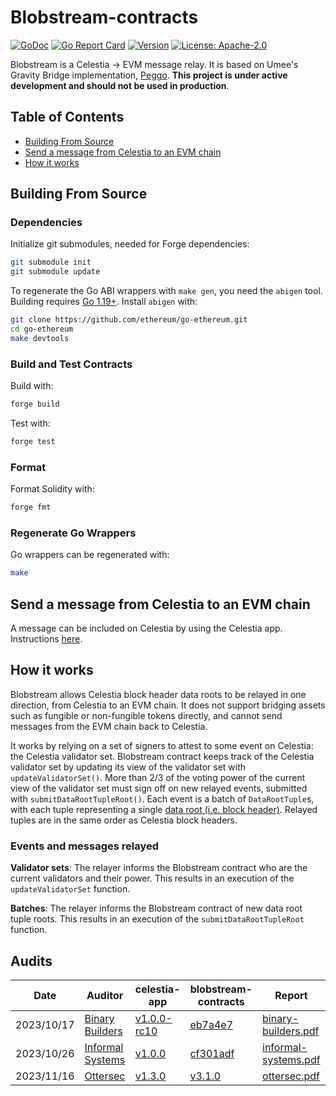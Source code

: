 # Blobstream-contracts

<!-- markdownlint-disable MD013 MD041 -->

[![GoDoc](https://img.shields.io/badge/godoc-reference-blue?style=flat-square&logo=go)](https://godoc.org/github.com/celestiaorg/blobstream-contracts)
[![Go Report Card](https://goreportcard.com/badge/github.com/celestiaorg/blobstream-contracts?style=flat-square)](https://goreportcard.com/report/github.com/celestiaorg/blobstream-contracts)
[![Version](https://img.shields.io/github/tag/celestiaorg/blobstream-contracts.svg?style=flat-square)](https://github.com/celestiaorg/blobstream-contracts/releases/latest)
[![License: Apache-2.0](https://img.shields.io/github/license/celestiaorg/blobstream-contracts.svg?style=flat-square)](https://github.com/celestiaorg/blobstream-contracts/blob/master/LICENSE)

Blobstream is a Celestia -> EVM message relay.
It is based on Umee's Gravity Bridge implementation, [Peggo](https://github.com/umee-network/peggo).
**This project is under active development and should not be used in production**.

## Table of Contents

- [Building From Source](#building-from-source)
- [Send a message from Celestia to an EVM chain](#send-a-message-from-celestia-to-an-evm-chain)
- [How it works](#how-it-works)

## Building From Source

### Dependencies

Initialize git submodules, needed for Forge dependencies:

```sh
git submodule init
git submodule update
```

To regenerate the Go ABI wrappers with `make gen`, you need the `abigen` tool.
Building requires [Go 1.19+](https://golang.org/dl/).
Install `abigen` with:

```sh
git clone https://github.com/ethereum/go-ethereum.git
cd go-ethereum
make devtools
```

### Build and Test Contracts

Build with:

```sh
forge build
```

Test with:

```sh
forge test
```

### Format

Format Solidity with:

```sh
forge fmt
```

### Regenerate Go Wrappers

Go wrappers can be regenerated with:

```sh
make
```

## Send a message from Celestia to an EVM chain

A message can be included on Celestia by using the Celestia app.
Instructions [here](https://github.com/celestiaorg/celestia-app).

## How it works

Blobstream allows Celestia block header data roots to be relayed in one direction, from Celestia to an EVM chain.
It does not support bridging assets such as fungible or non-fungible tokens directly, and cannot send messages from the EVM chain back to Celestia.

It works by relying on a set of signers to attest to some event on Celestia: the Celestia validator set.
Blobstream contract keeps track of the Celestia validator set by updating its view of the validator set with `updateValidatorSet()`.
More than 2/3 of the voting power of the current view of the validator set must sign off on new relayed events, submitted with `submitDataRootTupleRoot()`.
Each event is a batch of `DataRootTuple`s, with each tuple representing a single [data root (i.e. block header)](https://celestiaorg.github.io/celestia-app/specs/data_structures.html#header).
Relayed tuples are in the same order as Celestia block headers.

### Events and messages relayed

 **Validator sets**:
 The relayer informs the Blobstream contract who are the current validators and their power.
 This results in an execution of the `updateValidatorSet` function.

 **Batches**:
 The relayer informs the Blobstream contract of new data root tuple roots.
 This results in an execution of the `submitDataRootTupleRoot` function.

## Audits

| Date       | Auditor                                       | celestia-app                                                                        | blobstream-contracts                                                                                           | Report                                                                                                                                         |
|------------|-----------------------------------------------|-------------------------------------------------------------------------------------|----------------------------------------------------------------------------------------------------------------|------------------------------------------------------------------------------------------------------------------------------------------------|
| 2023/10/17 | [Binary Builders](https://binary.builders/)   | [v1.0.0-rc10](https://github.com/celestiaorg/celestia-app/releases/tag/v1.0.0-rc10) | [eb7a4e7](https://github.com/celestiaorg/blobstream-contracts/commit/eb7a4e74718b80277ad9dde116ead67383f5fe15) | [binary-builders.pdf](https://github.com/celestiaorg/blobstream-contracts/files/13961809/2023-10-17_Celestia_Audit_Report_Binary_Builders.pdf) |
| 2023/10/26 | [Informal Systems](https://informal.systems/) | [v1.0.0](https://github.com/celestiaorg/celestia-app/tree/v1.0.0)                   | [cf301adf](https://github.com/celestiaorg/blobstream-contracts/blob/cf301adfbfdae138526199fab805822400dcfd5d)  | [informal-systems.pdf](https://github.com/celestiaorg/blobstream-contracts/files/13961767/Celestia_.Q4.2023.QGB-v2-20231026_182304.pdf)        |
| 2023/11/16 | [Ottersec](https://osec.io/)                  | [v1.3.0](https://github.com/celestiaorg/celestia-app/releases/tag/v1.3.0)           | [v3.1.0](https://github.com/celestiaorg/blobstream-contracts/releases/tag/v3.1.0)                              | [ottersec.pdf](https://github.com/celestiaorg/blobstream-contracts/files/14383577/celestia_blobstream_audit_final.pdf)                         |
